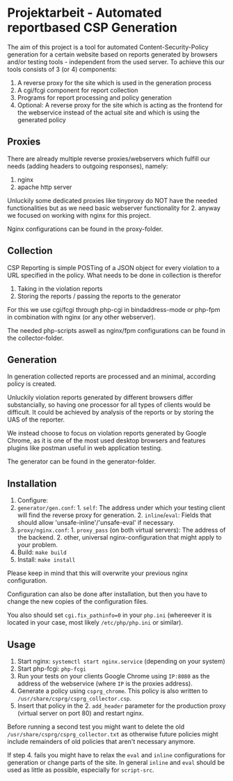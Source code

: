 # Projektarbeit - Automated reportbased CSP Generation
The aim of this project is a tool for automated Content-Security-Policy generation for a certain website based on reports generated by browsers and/or testing tools - independent from the used server. 
To achieve this our tools consists of 3 (or 4) components: 
 1. A reverse proxy for the site which is used in the generation process
 2. A cgi/fcgi component for report collection
 3. Programs for report processing and policy generation
 4. Optional: A reverse proxy for the site which is acting as the frontend for the webservice instead of the actual site and which is using the generated policy

## Proxies
There are already multiple reverse proxies/webservers which fulfill our needs (adding headers to outgoing responses), namely:
 1. nginx
 2. apache http server

Unluckily some dedicated proxies like tinyproxy do NOT have the needed functionalities but as we need basic webserver functionality for 2. anyway we focused on working with nginx for this project.

Nginx configurations can be found in the proxy-folder.

## Collection
CSP Reporting is simple POSTing of a JSON object for every violation to a URL specified in the policy. What needs to be done in collection is therefor 
 1. Taking in the violation reports
 2. Storing the reports / passing the reports to the generator

For this we use cgi/fcgi through php-cgi in bindaddress-mode or php-fpm in combination with nginx (or any other webserver).

The needed php-scripts aswell as nginx/fpm configurations can be found in the collector-folder.

## Generation
In generation collected reports are processed and an minimal, according policy is created.

Unluckily violation reports generated by different browsers differ substancially, so having one processor for all types of clients would be difficult. It could be achieved by analysis of the reports or by storing the UAS of the reporter.

We instead choose to focus on violation reports generated by Google Chrome, as it is one of the most used desktop browsers and features plugins like postman useful in web application testing.

The generator can be found in the generator-folder.

## Installation
 1. Configure:
   1. `generator/gen.conf`:
     1. `self`: The address under which your testing client will find the reverse proxy for generation.
     2.  `inline`/`eval`: Fields that should allow 'unsafe-inline'/'unsafe-eval' if necessary.
   2. `proxy/nginx.conf`:
     1. `proxy_pass` (on both virtual servers): The address of the backend.
     2. other, universal nginx-configuration that might apply to your problem.
  2. Build: `make build`
  3. Install: `make install`

Please keep in mind that this will overwrite your previous nginx configuration.

Configuration can also be done after installation, but then you have to change the new copies of the configuration files.

You also should set `cgi.fix_pathinfo=0` in your `php.ini` (whereever it is located in your case, most likely `/etc/php/php.ini` or similar).

## Usage
 1. Start nginx: `systemctl start nginx.service` (depending on your system)
 2. Start php-fcgi: `php-fcgi`
 3. Run your tests on your clients Google Chrome using `IP:8080` as the address of the webservice (where `IP` is the proxies address).
 4. Generate a policy using `csprg_chrome`. This policy is also written to `/usr/share/csprg/csprg_collector.csp`.
 5. Insert that policy in the 2. `add_header` parameter for the production proxy (virtual server on port 80) and restart nginx.

Before running a second test you might want to delete the old `/usr/share/csprg/csprg_collector.txt` as otherwise future policies might include remainders of old policies that aren't necessary anymore.

If step 4. fails you might have to relax the `eval` and `inline` configurations for generation or change parts of the site. In general `inline` and `eval` should be used as little as possible, especially for `script-src`.
